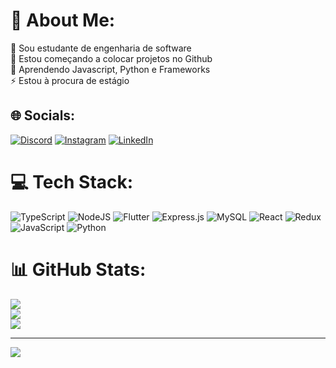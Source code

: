# 💫 About Me:
🔭 Sou estudante de engenharia de software<br>🤝 Estou começando a colocar projetos no Github<br>🌱 Aprendendo Javascript, Python e Frameworks<br>⚡ Estou à procura de estágio


## 🌐 Socials:
[![Discord](https://img.shields.io/badge/Discord-%237289DA.svg?logo=discord&logoColor=white)](https://discord.gg/lcf__) [![Instagram](https://img.shields.io/badge/Instagram-%23E4405F.svg?logo=Instagram&logoColor=white)](https://instagram.com/https://www.instagram.com/_lfraga/) [![LinkedIn](https://img.shields.io/badge/LinkedIn-%230077B5.svg?logo=linkedin&logoColor=white)](https://linkedin.com/in/https://www.linkedin.com/in/lucas-fraga-2a7918253/) 

# 💻 Tech Stack:
![TypeScript](https://img.shields.io/badge/typescript-%23007ACC.svg?style=for-the-badge&logo=typescript&logoColor=white) ![NodeJS](https://img.shields.io/badge/node.js-6DA55F?style=for-the-badge&logo=node.js&logoColor=white) ![Flutter](https://img.shields.io/badge/Flutter-%2302569B.svg?style=for-the-badge&logo=Flutter&logoColor=white) ![Express.js](https://img.shields.io/badge/express.js-%23404d59.svg?style=for-the-badge&logo=express&logoColor=%2361DAFB) ![MySQL](https://img.shields.io/badge/mysql-%2300000f.svg?style=for-the-badge&logo=mysql&logoColor=white) ![React](https://img.shields.io/badge/react-%2320232a.svg?style=for-the-badge&logo=react&logoColor=%2361DAFB) ![Redux](https://img.shields.io/badge/redux-%23593d88.svg?style=for-the-badge&logo=redux&logoColor=white) ![JavaScript](https://img.shields.io/badge/javascript-%23323330.svg?style=for-the-badge&logo=javascript&logoColor=%23F7DF1E) ![Python](https://img.shields.io/badge/python-3670A0?style=for-the-badge&logo=python&logoColor=ffdd54)
# 📊 GitHub Stats:
![](https://github-readme-stats.vercel.app/api?username=l-fraga2811&theme=react&hide_border=false&include_all_commits=false&count_private=false)<br/>
![](https://github-readme-streak-stats.herokuapp.com/?user=l-fraga2811&theme=react&hide_border=false)<br/>
![](https://github-readme-stats.vercel.app/api/top-langs/?username=l-fraga2811&theme=react&hide_border=false&include_all_commits=false&count_private=false&layout=compact)

---
[![](https://visitcount.itsvg.in/api?id=l-fraga2811&icon=0&color=0)](https://visitcount.itsvg.in)

<!-- Proudly created with GPRM ( https://gprm.itsvg.in ) -->